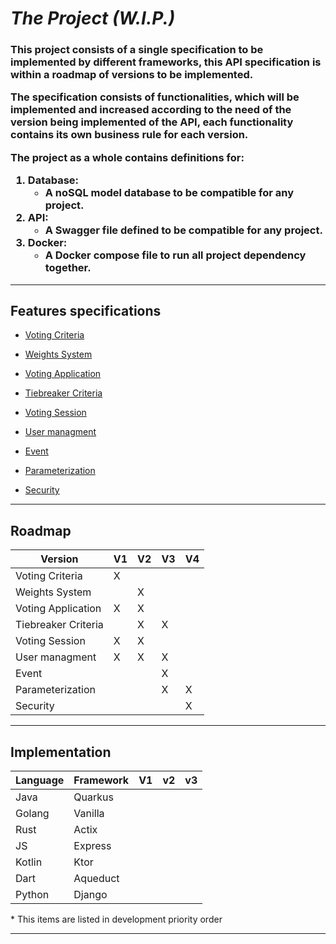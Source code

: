 # *The Project* _(W.I.P.)_
<h3>
This project consists of a single specification to be implemented by different frameworks, this API specification is within a roadmap of versions to be implemented.

The specification consists of functionalities, which will be implemented and increased according to the need of the version being implemented of the API, each functionality contains its own business rule for each version.

The project as a whole contains definitions for:

1. Database: 
    - A noSQL model database to be compatible for any project.
2. API: 
    - A Swagger file defined to be compatible for any project.
3. Docker: 
    - A Docker compose file to run all project dependency together.
</h3>

---
## Features specifications

- [Voting Criteria](/specification/voting_criteria.md)

- [Weights System](/specification/weights_system.md)

- [Voting Application](/specification/voting_application.md)

- [Tiebreaker Criteria](/specification/tiebreaker_criteria.md)

- [Voting Session](/specification/voting_session.md)

- [User managment](/specification/user_managment.md)

- [Event](/specification/event.md)

- [Parameterization](/specification/parameterization.md)

- [Security](/specification/security.md)

---
## Roadmap

| Version              | V1 | V2 | V3 | V4 |
|----------------------|----|----|----|----|
| Voting Criteria      | X  |    |    |    |
| Weights System       |    | X  |    |    |
| Voting Application   | X  | X  |    |    |
| Tiebreaker Criteria  |    | X  | X  |    |
| Voting Session       | X  | X  |    |    |
| User managment       | X  | X  | X  |    |
| Event                |    |    | X  |    |
| Parameterization     |    |    | X  | X  |
| Security             |    |    |    | X  |

---
## Implementation

| Language | Framework | V1 | v2 | v3 |
|----------|-----------|----|----|----|
| Java     | Quarkus   |    |    |    |
| Golang   | Vanilla   |    |    |    |
| Rust     | Actix     |    |    |    |
| JS       | Express   |    |    |    |
| Kotlin   | Ktor      |    |    |    |
| Dart     | Aqueduct  |    |    |    |
| Python   | Django    |    |    |    |

\* This items are listed in development priority order


---